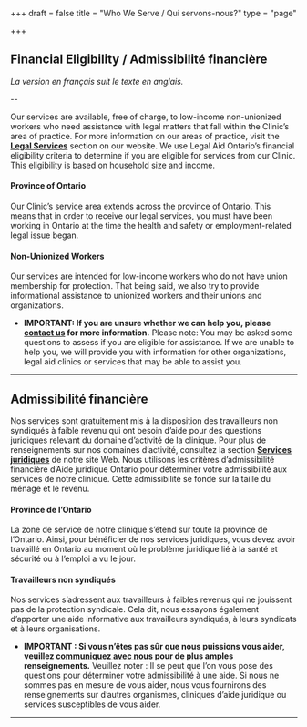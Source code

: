 +++
draft = false
title = "Who We Serve / Qui servons-nous?"
type = "page"

+++
## Financial Eligibility / Admissibilité financière

_La version en français suit le texte en anglais._

--

Our services are available, free of charge, to low-income non-unionized workers who need assistance with legal matters that fall within the Clinic’s area of practice. For more information on our areas of practice, visit the [**Legal Services**](/features/legal-services/) section on our website. We use Legal Aid Ontario’s financial eligibility criteria to determine if you are eligible for services from our Clinic. This eligibility is based on household size and income.<br>


#### Province of Ontario

Our Clinic’s service area extends across the province of Ontario. This means that in order to receive our legal services, you must have been working in Ontario at the time the health and safety or employment-related legal issue began.<br>


#### Non-Unionized Workers

Our services are intended for low-income workers who do not have union membership for protection. That being said, we also try to provide informational assistance to unionized workers and their unions and organizations.

* **IMPORTANT: If you are unsure whether we can help you, please [contact us](/menu/contact/) for more information.** Please note: You may be asked some questions to assess if you are eligible for assistance. If we are unable to help you, we will provide you with information for other organizations, legal aid clinics or services that may be able to assist you.

* * *

## Admissibilité financière

Nos services sont gratuitement mis à la disposition des travailleurs non syndiqués à faible revenu qui ont besoin d’aide pour des questions juridiques relevant du domaine d’activité de la clinique. Pour plus de renseignements sur nos domaines d’activité, consultez la section [**Services juridiques**](/features/legal-services/) de notre site Web. Nous utilisons les critères d’admissibilité financière d’Aide juridique Ontario pour déterminer votre admissibilité aux services de notre clinique. Cette admissibilité se fonde sur la taille du ménage et le revenu.  


#### Province de l’Ontario

La zone de service de notre clinique s’étend sur toute la province de l’Ontario. Ainsi, pour bénéficier de nos services juridiques, vous devez avoir travaillé en Ontario au moment où le problème juridique lié à la santé et sécurité ou à l’emploi a vu le jour.


#### Travailleurs non syndiqués

Nos services s’adressent aux travailleurs à faibles revenus qui ne jouissent pas de la protection syndicale. Cela dit, nous essayons également d’apporter une aide informative aux travailleurs syndiqués, à leurs syndicats et à leurs organisations.  

* **IMPORTANT : Si vous n’êtes pas sûr que nous puissions vous aider, veuillez [**communiquez avec nous**](/menu/contact/) pour de plus amples renseignements.** Veuillez noter : Il se peut que l’on vous pose des questions pour déterminer votre admissibilité à une aide. Si nous ne sommes pas en mesure de vous aider, nous vous fournirons des renseignements sur d’autres organismes, cliniques d’aide juridique ou services susceptibles de vous aider.

* * *
